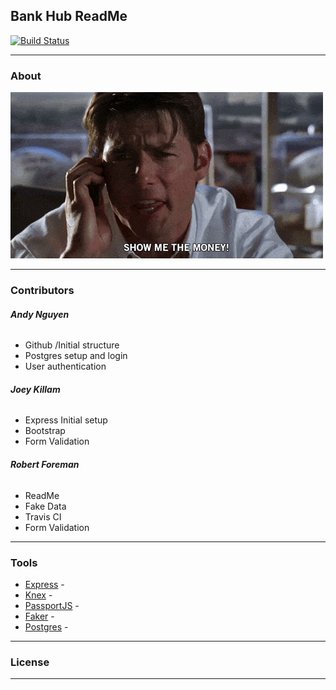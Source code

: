 ## Bank Hub ReadMe
[![Build Status](https://travis-ci.com/apnguyen11/doggo-bank.svg?branch=master)](https://travis-ci.com/apnguyen11/doggo-bank)
___
### About
![alt text](SMTM.gif)
___


### Contributors
###### **Andy Nguyen**
- Github /Initial structure
- Postgres setup and login
- User authentication


###### **Joey Killam**
- Express Initial setup
- Bootstrap
- Form Validation

###### **Robert Foreman**
- ReadMe
- Fake Data
- Travis CI
- Form Validation

___

### Tools
- [Express](https://www.expressjs.com/) - 
- [Knex](http://knexjs.org/) -
- [PassportJS](http://www.passportjs.org/) -
- [Faker](https://www.npmjs.com/package/faker) -
- [Postgres](https://www.postgresql.org/) -



___ 

###  License

___ 
